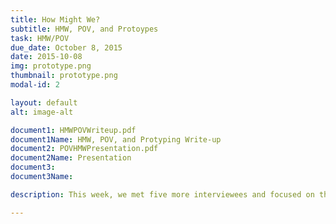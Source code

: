 ```yaml
---
title: How Might We?
subtitle: HMW, POV, and Protoypes
task: HMW/POV 
due_date: October 8, 2015
date: 2015-10-08
img: prototype.png
thumbnail: prototype.png
modal-id: 2

layout: default
alt: image-alt

document1: HMWPOVWriteup.pdf
document1Name: HMW, POV, and Protyping Write-up
document2: POVHMWPresentation.pdf
document2Name: Presentation
document3: 
document3Name: 

description: This week, we met five more interviewees and focused on three specific dimensions of traveling-- alone and in groups, for work and for pleasure, and pre- versus during travel. We dug deep and posed dozens of questions that hoped to answer how we might improve their experiences. We then narrowed our questions down to a few problems, came up with a few dozen solutions, and tested three of them in the field.

---
```

